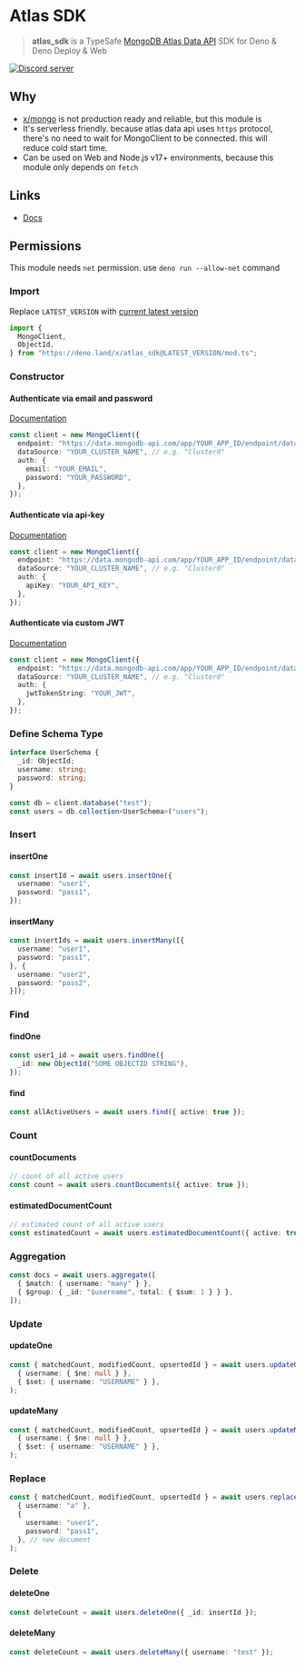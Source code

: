 # Atlas SDK

> **atlas_sdk** is a TypeSafe
> [MongoDB Atlas Data API](https://www.mongodb.com/docs/atlas/api/data-api/#introduction)
> SDK for Deno & Deno Deploy & Web

[![Discord server](https://img.shields.io/discord/768918486575480863?color=blue&label=Ask%20for%20help%20here&logo=discord&style=flat-square)](https://discord.gg/HEdTCvZUSf)

## Why

- [x/mongo](https://github.com/denodrivers/deno_mongo) is not production ready
  and reliable, but this module is
- It's serverless friendly. because atlas data api uses `https` protocol,
  there's no need to wait for MongoClient to be connected. this will reduce cold
  start time.
- Can be used on Web and Node.js v17+ environments, because this module only
  depends on `fetch`

## Links

- [Docs](https://doc.deno.land/https/deno.land/x/atlas_sdk/mod.ts)

## Permissions

This module needs `net` permission. use `deno run --allow-net` command

### Import

Replace `LATEST_VERSION` with
[current latest version](https://deno.land/x/atlas_sdk)

```ts
import {
  MongoClient,
  ObjectId,
} from "https://deno.land/x/atlas_sdk@LATEST_VERSION/mod.ts";
```

### Constructor

#### Authenticate via email and password

[Documentation](https://www.mongodb.com/docs/atlas/app-services/authentication/email-password/#std-label-email-password-authentication)

```ts
const client = new MongoClient({
  endpoint: "https://data.mongodb-api.com/app/YOUR_APP_ID/endpoint/data/v1",
  dataSource: "YOUR_CLUSTER_NAME", // e.g. "Cluster0"
  auth: {
    email: "YOUR_EMAIL",
    password: "YOUR_PASSWORD",
  },
});
```

#### Authenticate via api-key

[Documentation](https://www.mongodb.com/docs/atlas/app-services/authentication/api-key/#std-label-api-key-authentication)

```ts
const client = new MongoClient({
  endpoint: "https://data.mongodb-api.com/app/YOUR_APP_ID/endpoint/data/v1",
  dataSource: "YOUR_CLUSTER_NAME", // e.g. "Cluster0"
  auth: {
    apiKey: "YOUR_API_KEY",
  },
});
```

#### Authenticate via custom JWT

[Documentation](https://www.mongodb.com/docs/atlas/app-services/authentication/custom-jwt/#std-label-custom-jwt-authentication)

```ts
const client = new MongoClient({
  endpoint: "https://data.mongodb-api.com/app/YOUR_APP_ID/endpoint/data/v1",
  dataSource: "YOUR_CLUSTER_NAME", // e.g. "Cluster0"
  auth: {
    jwtTokenString: "YOUR_JWT",
  },
});
```

### Define Schema Type

```ts
interface UserSchema {
  _id: ObjectId;
  username: string;
  password: string;
}

const db = client.database("test");
const users = db.collection<UserSchema>("users");
```

### Insert

#### insertOne

```ts
const insertId = await users.insertOne({
  username: "user1",
  password: "pass1",
});
```

#### insertMany

```ts
const insertIds = await users.insertMany([{
  username: "user1",
  password: "pass1",
}, {
  username: "user2",
  password: "pass2",
}]);
```

### Find

#### findOne

```ts
const user1_id = await users.findOne({
  _id: new ObjectId("SOME OBJECTID STRING"),
});
```

#### find

```ts
const allActiveUsers = await users.find({ active: true });
```

### Count

#### countDocuments

```ts
// count of all active users
const count = await users.countDocuments({ active: true });
```

#### estimatedDocumentCount

```ts
// estimated count of all active users
const estimatedCount = await users.estimatedDocumentCount({ active: true });
```

### Aggregation

```ts
const docs = await users.aggregate([
  { $match: { username: "many" } },
  { $group: { _id: "$username", total: { $sum: 1 } } },
]);
```

### Update

#### updateOne

```ts
const { matchedCount, modifiedCount, upsertedId } = await users.updateOne(
  { username: { $ne: null } },
  { $set: { username: "USERNAME" } },
);
```

#### updateMany

```ts
const { matchedCount, modifiedCount, upsertedId } = await users.updateMany(
  { username: { $ne: null } },
  { $set: { username: "USERNAME" } },
);
```

### Replace

```ts
const { matchedCount, modifiedCount, upsertedId } = await users.replaceOne(
  { username: "a" },
  {
    username: "user1",
    password: "pass1",
  }, // new document
);
```

### Delete

#### deleteOne

```ts
const deleteCount = await users.deleteOne({ _id: insertId });
```

#### deleteMany

```ts
const deleteCount = await users.deleteMany({ username: "test" });
```
